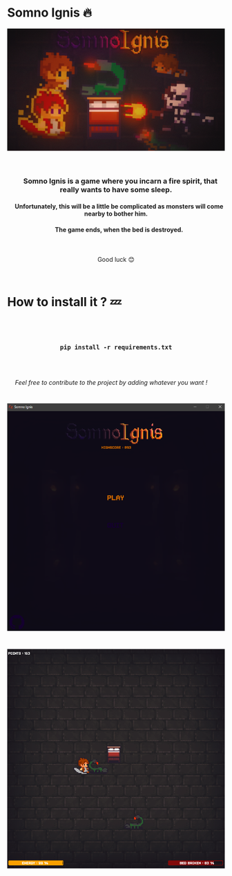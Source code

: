 # Somno Ignis 🔥  

 ![Tux, the Linux mascot](ressources/banner.png)  
<br>
</br>

### <center> &emsp; **Somno Ignis** is a game where you incarn a fire spirit, that really wants to have some sleep. </center>
####  <center>&emsp;Unfortunately, this will be a little be complicated as monsters will come nearby to bother him. </center>
####  <center>&emsp;The game ends, when the bed is destroyed. </center>
<br>
<br>
<center> Good luck 😊</center>
<br>
<br>

#

# How to install it ? 💤

<br>
<br>

### <center> **``pip install -r requirements.txt``** </center>

<br>
<br>

  &emsp; *Feel free to contribute to the project by adding whatever you want !*

 #

 ![Tux, the Linux mascot](ressources/Screenshot_1.png)
#
 ![Tux, the Linux mascot](ressources/Screenshot_2.png) 
